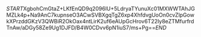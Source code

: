 $START$XgbohCmGtaZ+LKfEnQD9q2096lU+5LdryaTYunuXc01MXWWTAhJGMZLk4p+Na9AnC7kupnseO3ACwSVBXgqTgZ6xp4XhfdvgUoOn0cvZlpGowkXPrzddGKzV3QWBiR2OkOax4ntLirK2uf6eAUpGcHrov6T22Iy8eZTMfurfrdTnAw/aDGy58Ze9Ug1DJFD/B4W0CDvv6pN1iuS7/ms+Pg==$END$